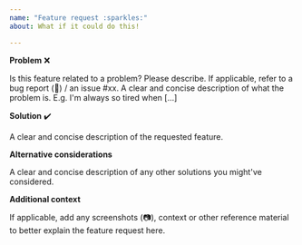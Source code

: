 ```yaml
---
name: "Feature request :sparkles:"
about: What if it could do this!

---
```


**Problem** :x:

Is this feature related to a problem? Please describe. If applicable, refer to a bug report (:bug:) / an issue #xx.
A clear and concise description of what the problem is. E.g. I'm always so tired when [...]

**Solution** :heavy_check_mark:

A clear and concise description of the requested feature.

**Alternative considerations**

A clear and concise description of any other solutions you might've considered.

**Additional context**

If applicable, add any screenshots (:camera:), context or other reference material to better explain the feature request here.
